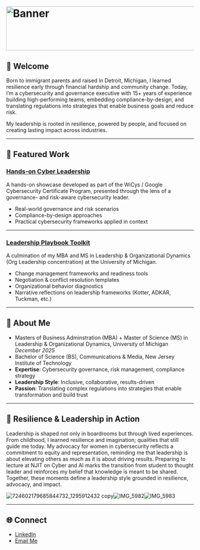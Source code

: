 # <img width="1061" height="118" alt="Banner" src="https://github.com/user-attachments/assets/f342c31d-6c7d-4ae0-9e9c-7772f4cc237a" />
## 👋 Welcome

Born to immigrant parents and raised in Detroit, Michigan, I learned resilience early through financial hardship and community change. Today, I’m a cybersecurity and governance executive with 15+ years of experience building high-performing teams, embedding compliance-by-design, and translating regulations into strategies that enable business goals and reduce risk.  

My leadership is rooted in resilience, powered by people, and focused on creating lasting impact across industries. 

---

## 🚀 Featured Work  

### [Hands-on Cyber Leadership](https://github.com/TheCyberLeader/hands-on-cyber-leadership)  
A hands-on showcase developed as part of the WiCys / Google Cybersecurity Certificate Program, presented through the lens of a governance- and risk-aware cybersecurity leader.  
- Real-world governance and risk scenarios  
- Compliance-by-design approaches  
- Practical cybersecurity frameworks applied in context  

---

### [Leadership Playbook Toolkit](https://github.com/TheCyberLeader/Leadership-Playbook-Toolkit)  
A culmination of my MBA and MS in Leadership & Organizational Dynamics (Org Leadership concentration) at the University of Michigan.  
- Change management frameworks and readiness tools  
- Negotiation & conflict resolution templates  
- Organizational behavior diagnostics  
- Narrative reflections on leadership frameworks (Kotter, ADKAR, Tuckman, etc.)  

---

## 📖 About Me  

- Masters of Business Adminstration (MBA) + Master of Science (MS) in Leadership & Organizational Dynamics, University of Michigan *December 2025*
- Bachelor of Science (BS), Communications & Media, New Jersey Institute of Technology  
- **Expertise**: Cybersecurity governance, risk management, compliance strategy  
- **Leadership Style**: Inclusive, collaborative, results-driven  
- **Passion**: Translating complex regulations into strategies that enable transformation and build trust

---

## 📸 Resilience & Leadership in Action
Leadership is shaped not only in boardrooms but through lived experiences. From childhood, I learned resilience and imagination; qualities that still guide me today. My advocacy for women in cybersecurity reflects a commitment to equity and representation, reminding me that leadership is about elevating others as much as it is about driving results. Preparing to lecture at NJIT on Cyber and AI marks the transition from student to thought leader and reinforces my belief that knowledge is meant to be shared. Together, these moments define a leadership style grounded in resilience, advocacy, and impact.  

![724602179685844732_1295912432 copy](https://github.com/user-attachments/assets/16c24d6c-a5fc-4ffb-b90d-875169a797d4)![IMG_5982](https://github.com/user-attachments/assets/4f886176-ca56-489a-bc7c-de79cef52537)![IMG_5983](https://github.com/user-attachments/assets/75de1bbf-79ef-4e3d-8596-8b2c3cf25993)







---

## 🌐 Connect  

- [LinkedIn](https://www.linkedin.com/in/mariezw/)  
- [Email Me](m@riegrc.com)  

